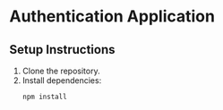 # Authentication Application

## Setup Instructions

1. Clone the repository.
2. Install dependencies:
   ```bash
   npm install
